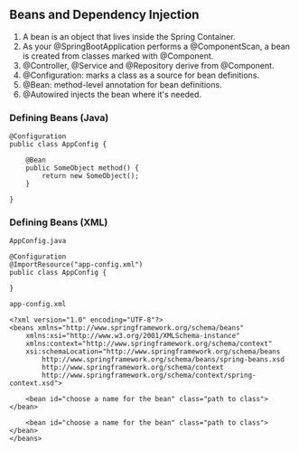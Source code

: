 ## Beans and Dependency Injection
1. A bean is an object that lives inside the Spring Container.
2. As your @SpringBootApplication performs a @ComponentScan, a bean is created from classes marked with @Component.
3. @Controller, @Service and @Repository derive from @Component.
4. @Configuration: marks a class as a source for bean definitions.
5. @Bean: method-level annotation for bean definitions.
6. @Autowired injects the bean where it's needed.

### Defining Beans (Java)
```aidl
@Configuration
public class AppConfig {

    @Bean
    public SomeObject method() {
        return new SomeObject();
    }

}
```
### Defining Beans (XML)
`AppConfig.java`
```aidl
@Configuration
@ImportResource("app-config.xml")
public class AppConfig {

}
```
`app-config.xml`
```aidl
<?xml version="1.0" encoding="UTF-8"?>
<beans xmlns="http://www.springframework.org/schema/beans"
	xmlns:xsi="http://www.w3.org/2001/XMLSchema-instance" 
	xmlns:context="http://www.springframework.org/schema/context"
	xsi:schemaLocation="http://www.springframework.org/schema/beans
        http://www.springframework.org/schema/beans/spring-beans.xsd
        http://www.springframework.org/schema/context
        http://www.springframework.org/schema/context/spring-context.xsd">

	<bean id="choose a name for the bean" class="path to class"> </bean>

	<bean id="choose a name for the bean" class="path to class"> </bean>
</beans>
```